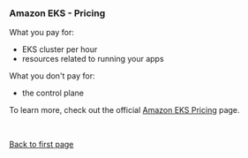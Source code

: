 
### Amazon EKS - Pricing

What you pay for:

- EKS cluster per hour
- resources related to running your apps 

What you don't pay for:

- the control plane

To learn more, check out the official [Amazon EKS Pricing](https://aws.amazon.com/eks/pricing/) page.



<br>

[Back to first page](../../README.md#amazon-elastic-kubernetes-service)